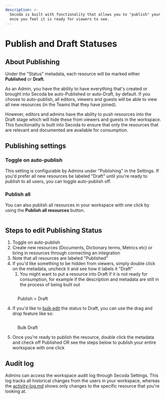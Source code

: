 ```yaml
---
description: >-
  Secoda is built with functionality that allows you to "publish" your workplace
  once you feel it is ready for viewers to see.
---
```


# Publish and Draft Statuses

## **About Publishing** <a href="#h_3a4bfd6458" id="h_3a4bfd6458"></a>

Under the "Status" metadata, each resource will be marked either **Published** or **Draft**.&#x20;

As an Admin, you have the ability to have everything that's created or brought into Secoda be auto-Published or auto-Draft, by default. If you choose to auto-publish, all editors, viewers and guests will be able to view all new resources (in the Teams that they have joined).&#x20;

However, editors and admins have the ability to push resources into the Draft stage which will hide these from viewers and guests in the workspace. This functionality is built into Secoda to ensure that only the resources that are relevant and documented are available for consumption.

## Publishing settings

### Toggle on auto-publish

This setting is configurable by Admins under "Publishing" in the Settings. If you'd prefer all new resources be labeled "Draft" until you're ready to publish to all users, you can toggle auto-publish off.

### Publish all

You can also publish all resources in your workspace with one click by using the **Publish all resources** button.

<figure><img src="https://secoda-public-media-assets.s3.amazonaws.com/deb074f5-0a14-4066-b6d8-7b817f10c396.png" alt=""></figure>

## Steps to edit Publishing Status

1. Toggle on auto-publish
2. Create new resources (Documents, Dictionary terms, Metrics etc) or bring in resources through connecting an integration
3. Note that all resources are labeled "Published"
4. If you'd like something to be hidden from viewers, simply double click on the metadata, uncheck it and see how it labels it "Draft"
   1. You might want to put a resource into Draft if it is not ready for consumption, for example if the description and metadata are still in the process of being built out

<figure><img src="https://secoda-public-media-assets.s3.amazonaws.com/48243ab1-eb09-4a37-83c3-436feb60d444.gif" alt=""><figcaption><p>Publish > Draft</p></figcaption></figure>

4. If you'd like to [bulk edit](../../../resource-and-metadata-management/add-documentation/bulk-editing-resources.md) the status to Draft, you can use the drag and drop feature like so:

<figure><img src="https://secoda-public-media-assets.s3.amazonaws.com/5ddc2263-0032-4156-b437-971313eba254.gif" alt=""><figcaption><p>Bulk Draft</p></figcaption></figure>

5. Once you're ready to publish the resource, double click the metadata and check off Published OR see the steps below to publish your entire workspace with one click

## Audit log

Admins can access the workspace audit log through Secoda Settings. This log tracks all historical changes from the users in your workspace, whereas the [activity-log.md](../../../features/activity-log.md "mention") shows only changes to the specific resource that you're looking at.

<figure><img src="https://secoda-public-media-assets.s3.amazonaws.com/60cf2f4b-092b-42f2-9800-c46a2ef80be3.gif" alt=""></figure>

